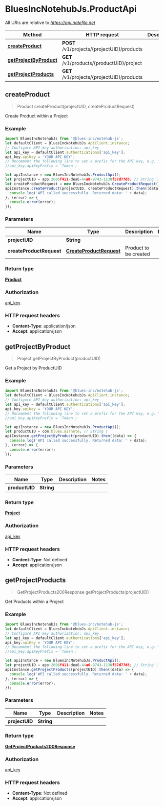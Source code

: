 # BluesIncNotehubJs.ProductApi

All URIs are relative to *https://api.notefile.net*

Method | HTTP request | Description
------------- | ------------- | -------------
[**createProduct**](ProductApi.md#createProduct) | **POST** /v1/projects/{projectUID}/products | 
[**getProjectByProduct**](ProductApi.md#getProjectByProduct) | **GET** /v1/products/{productUID}/project | 
[**getProjectProducts**](ProductApi.md#getProjectProducts) | **GET** /v1/projects/{projectUID}/products | 



## createProduct

> Product createProduct(projectUID, createProductRequest)



Create Product within a Project

### Example

```javascript
import BluesIncNotehubJs from '@blues-inc/notehub-js';
let defaultClient = BluesIncNotehubJs.ApiClient.instance;
// Configure API key authorization: api_key
let api_key = defaultClient.authentications['api_key'];
api_key.apiKey = 'YOUR API KEY';
// Uncomment the following line to set a prefix for the API key, e.g. "Token" (defaults to null)
//api_key.apiKeyPrefix = 'Token';

let apiInstance = new BluesIncNotehubJs.ProductApi();
let projectUID = app:2606f411-dea6-44a0-9743-1130f57d77d8; // String | 
let createProductRequest = new BluesIncNotehubJs.CreateProductRequest(); // CreateProductRequest | Product to be created
apiInstance.createProduct(projectUID, createProductRequest).then((data) => {
  console.log('API called successfully. Returned data: ' + data);
}, (error) => {
  console.error(error);
});

```

### Parameters


Name | Type | Description  | Notes
------------- | ------------- | ------------- | -------------
 **projectUID** | **String**|  | 
 **createProductRequest** | [**CreateProductRequest**](CreateProductRequest.md)| Product to be created | 

### Return type

[**Product**](Product.md)

### Authorization

[api_key](../README.md#api_key)

### HTTP request headers

- **Content-Type**: application/json
- **Accept**: application/json


## getProjectByProduct

> Project getProjectByProduct(productUID)



Get a Project by ProductUID

### Example

```javascript
import BluesIncNotehubJs from '@blues-inc/notehub-js';
let defaultClient = BluesIncNotehubJs.ApiClient.instance;
// Configure API key authorization: api_key
let api_key = defaultClient.authentications['api_key'];
api_key.apiKey = 'YOUR API KEY';
// Uncomment the following line to set a prefix for the API key, e.g. "Token" (defaults to null)
//api_key.apiKeyPrefix = 'Token';

let apiInstance = new BluesIncNotehubJs.ProductApi();
let productUID = com.blues.airnote; // String | 
apiInstance.getProjectByProduct(productUID).then((data) => {
  console.log('API called successfully. Returned data: ' + data);
}, (error) => {
  console.error(error);
});

```

### Parameters


Name | Type | Description  | Notes
------------- | ------------- | ------------- | -------------
 **productUID** | **String**|  | 

### Return type

[**Project**](Project.md)

### Authorization

[api_key](../README.md#api_key)

### HTTP request headers

- **Content-Type**: Not defined
- **Accept**: application/json


## getProjectProducts

> GetProjectProducts200Response getProjectProducts(projectUID)



Get Products within a Project

### Example

```javascript
import BluesIncNotehubJs from '@blues-inc/notehub-js';
let defaultClient = BluesIncNotehubJs.ApiClient.instance;
// Configure API key authorization: api_key
let api_key = defaultClient.authentications['api_key'];
api_key.apiKey = 'YOUR API KEY';
// Uncomment the following line to set a prefix for the API key, e.g. "Token" (defaults to null)
//api_key.apiKeyPrefix = 'Token';

let apiInstance = new BluesIncNotehubJs.ProductApi();
let projectUID = app:2606f411-dea6-44a0-9743-1130f57d77d8; // String | 
apiInstance.getProjectProducts(projectUID).then((data) => {
  console.log('API called successfully. Returned data: ' + data);
}, (error) => {
  console.error(error);
});

```

### Parameters


Name | Type | Description  | Notes
------------- | ------------- | ------------- | -------------
 **projectUID** | **String**|  | 

### Return type

[**GetProjectProducts200Response**](GetProjectProducts200Response.md)

### Authorization

[api_key](../README.md#api_key)

### HTTP request headers

- **Content-Type**: Not defined
- **Accept**: application/json

